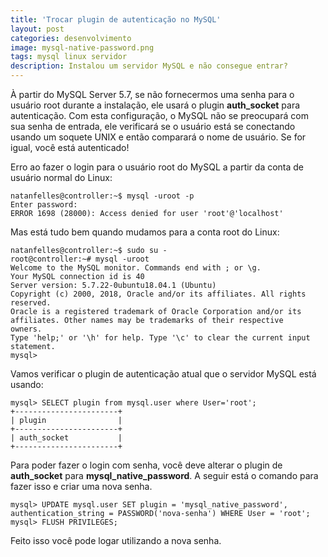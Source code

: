 ```yaml
---
title: 'Trocar plugin de autenticação no MySQL'
layout: post
categories: desenvolvimento
image: mysql-native-password.png
tags: mysql linux servidor
description: Instalou um servidor MySQL e não consegue entrar?
---
```


À partir do MySQL Server 5.7, se não fornecermos uma senha para o usuário root durante a instalação, ele usará o plugin **auth_socket** para autenticação. Com esta configuração, o MySQL não se preocupará com sua senha de entrada, ele verificará se o usuário está se conectando usando um soquete UNIX e então comparará o nome de usuário. Se for igual, você está autenticado!

Erro ao fazer o login para o usuário root do MySQL a partir da conta de usuário normal do Linux:

```
natanfelles@controller:~$ mysql -uroot -p
Enter password:
ERROR 1698 (28000): Access denied for user 'root'@'localhost'
```

Mas está tudo bem quando mudamos para a conta root do Linux:

```
natanfelles@controller:~$ sudo su -
root@controller:~# mysql -uroot
Welcome to the MySQL monitor. Commands end with ; or \g.
Your MySQL connection id is 40
Server version: 5.7.22-0ubuntu18.04.1 (Ubuntu)
Copyright (c) 2000, 2018, Oracle and/or its affiliates. All rights reserved.
Oracle is a registered trademark of Oracle Corporation and/or its
affiliates. Other names may be trademarks of their respective
owners.
Type 'help;' or '\h' for help. Type '\c' to clear the current input statement.
mysql>
```

Vamos verificar o plugin de autenticação atual que o servidor MySQL está usando:

```
mysql> SELECT plugin from mysql.user where User='root';
+-----------------------+
| plugin                |
+-----------------------+
| auth_socket           |
+-----------------------+
```

Para poder fazer o login com senha, você deve alterar o plugin de **auth_socket** para **mysql_native_password**. A seguir está o comando para fazer isso e criar uma nova senha.

```
mysql> UPDATE mysql.user SET plugin = 'mysql_native_password', authentication_string = PASSWORD('nova-senha') WHERE User = 'root';
mysql> FLUSH PRIVILEGES;
```

Feito isso você pode logar utilizando a nova senha.
